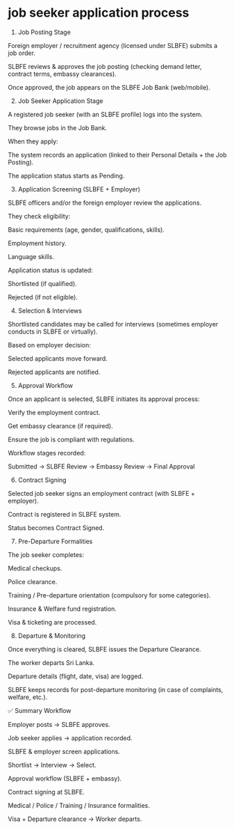 # job seeker application process

1. Job Posting Stage

Foreign employer / recruitment agency (licensed under SLBFE) submits a job order.

SLBFE reviews & approves the job posting (checking demand letter, contract terms, embassy clearances).

Once approved, the job appears on the SLBFE Job Bank (web/mobile).

2. Job Seeker Application Stage

A registered job seeker (with an SLBFE profile) logs into the system.

They browse jobs in the Job Bank.

When they apply:

The system records an application (linked to their Personal Details + the Job Posting).

The application status starts as Pending.

3. Application Screening (SLBFE + Employer)

SLBFE officers and/or the foreign employer review the applications.

They check eligibility:

Basic requirements (age, gender, qualifications, skills).

Employment history.

Language skills.

Application status is updated:

Shortlisted (if qualified).

Rejected (if not eligible).

4. Selection & Interviews

Shortlisted candidates may be called for interviews (sometimes employer conducts in SLBFE or virtually).

Based on employer decision:

Selected applicants move forward.

Rejected applicants are notified.

5. Approval Workflow

Once an applicant is selected, SLBFE initiates its approval process:

Verify the employment contract.

Get embassy clearance (if required).

Ensure the job is compliant with regulations.

Workflow stages recorded:

Submitted → SLBFE Review → Embassy Review → Final Approval

6. Contract Signing

Selected job seeker signs an employment contract (with SLBFE + employer).

Contract is registered in SLBFE system.

Status becomes Contract Signed.

7. Pre-Departure Formalities

The job seeker completes:

Medical checkups.

Police clearance.

Training / Pre-departure orientation (compulsory for some categories).

Insurance & Welfare fund registration.

Visa & ticketing are processed.

8. Departure & Monitoring

Once everything is cleared, SLBFE issues the Departure Clearance.

The worker departs Sri Lanka.

Departure details (flight, date, visa) are logged.

SLBFE keeps records for post-departure monitoring (in case of complaints, welfare, etc.).

✅ Summary Workflow

Employer posts → SLBFE approves.

Job seeker applies → application recorded.

SLBFE & employer screen applications.

Shortlist → Interview → Select.

Approval workflow (SLBFE + embassy).

Contract signing at SLBFE.

Medical / Police / Training / Insurance formalities.

Visa + Departure clearance → Worker departs.